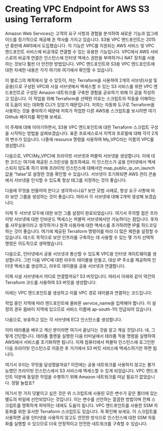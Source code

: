 # Creating VPC Endpoint for AWS S3 using Terraform

Amazon Web Services는 고객의 요구 사항과 경험을 분석하여 새로운 기능과 업그레이드를 정기적으로 제공해 온 역사를 가지고 있습니다. S3용 VPC 엔드포인트는 2015년 중반에 AWS에서 도입했습니다. 이 기능은 VPC를 지원되는 AWS 서비스 및 VPC 엔드포인트 서비스에 비공개로 연결할 수 있는 유용한 기능입니다. VPC에서 AWS 서비스로의 비공개 연결은 인스턴스에 인터넷 액세스 권한을 부여하거나 NAT 장치를 사용하는 것보다 훨씬 더 안전한 방법입니다. VPC 엔드포인트와 S3용 VPC 엔드포인트에 대한 자세한 내용은 각각 여기와 여기에서 확인할 수 있습니다.

이 블로그의 제목에서 알 수 있듯이, 저는 Terraform을 사용하여 2개의 서브넷(사설 및 공용)으로 구성된 VPC와 사설 서브넷에서 액세스할 수 있는 S3 서비스를 위한 VPC 엔드포인트로 구성된 Amazon 네트워크를 구축한 경험을 공유하기 위해 이 글을 작성하고 있습니다. 이 작업을 위해 Terraform을 선택한 이유는 스크립트의 작동을 이해하는 데 도움이 되는 대화형 CLI가 있었기 때문입니다. 저희는 자동화 도구로 Terraform을 사용하는 것을 좋아하기 때문에 저희가 작업한 다른 AWS용 스크립트를 보시려면 여기 Github 페이지를 확인해 보세요.

이 주제에 대해 이야기하면서, S3용 VPC 엔드포인트에 대한 Terraform 스크립트 구성을 시작하는 방법을 살펴보겠습니다. 표준 프로세스로서 지역과 프로필에 대해 각각 2개의 변수가 있습니다. 나중에 resource 명령을 사용하여 My_VPC라는 이름의 VPC를 생성합니다.

다음으로, VPC(My_VPC)에 프라이빗 서브넷과 퍼블릭 서브넷을 생성합니다. 이에 대한 코드는 여기에 제공된 스크린샷을 참조하세요. 이 인스턴스가 공용 인터넷에서 액세스되지 않도록 하기 위해 프라이빗 인스턴스에 대해서만 map_public_ip_on_launch 값을 "false"로 설정한 것을 확인할 수 있습니다. 서브넷이 초기화되면 AWS 관리 콘솔에서 서브넷을 인식할 수 있도록 항상 태그를 지정하는 것이 좋습니다.

다음에 무엇을 만들어야 한다고 생각하시나요? 보안 모범 사례로, 항상 요구 사항에 따라 보안 그룹을 생성하는 것이 좋습니다. 따라서 각 서브넷에 대해 2개씩 생성해 보겠습니다.

이제 두 서브넷 모두에 대한 보안 그룹 설정이 완료되었습니다. 여기서 주의할 점은 프라이빗 서브넷에 대한 인바운드 액세스는 퍼블릭 서브넷에서만 가능하다는 점입니다. 후자를 사무실용이라고 생각하거나 원격 사용자에 대한 액세스를 추가하려면 IP를 하드코딩하는 것이 좋습니다. 여기에 제공된 Terraform 명령어를 따라 더 많은 제한을 설정할 수 있습니다. 테스트 목적으로 보안 인프라를 구축하는 데 사용할 수 있는 몇 가지 선택적 명령은 의도적으로 생략했습니다.

다음으로, 인터넷에서 공용 서브넷과 통신할 수 있도록 VPC용 인터넷 게이트웨이를 생성합니다. 그런 다음 VPC에 대한 라우트 테이블을 만들고, 대상 IP 주소를 제공하여 인터넷 액세스를 생성하고, 라우트 테이블을 공용 서브넷과 연결합니다.

이제 사설 서브넷에서 어디로 연결할까요? S3 버킷입니다. 따라서 아래와 같이 약간의 Terraform 코드를 사용하여 S3 버킷을 생성합니다:

아래는 VPC 엔드포인트를 생성하고 이를 VPC 경로 테이블과 연결하는 코드입니다:

작업 중인 지역에 따라 엔드포인트에 올바른 service_name을 입력해야 합니다. 이 설정의 경우 뭄바이 지역에 있으므로 서비스 이름에 ap-south-1이 언급되어 있습니다.

다음으로, 보유하고 있는 각 서브넷에 EC2 인스턴스를 생성합니다.

이미 테라폼을 배우고 계신 분이라면 여기서 끝났다는 것을 알고 계실 것입니다. 네, 그렇게 간단합니다. 테라폼 플랜을 실행한 다음 터미널에서 테라폼 적용 명령을 실행하여 AWS에서 서비스를 초기화하면 됩니다. 이제 컴퓨터에서 퍼블릭 인스턴스에 로그인한 다음 프라이빗 인스턴스로 이동한 후 거기에서 S3 버킷 서비스에 액세스하기만 하면 됩니다.

여기서 우리는 무엇을 달성했을까요? 이전에는 공용 네트워크를 사용하지 않고는 불가능했던 프라이빗 인스턴스에서 S3 서비스에 액세스할 수 있게 되었습니다. VPC 엔드포인트 덕분에 동일한 작업을 수행하기 위해 Amazon 네트워크를 떠날 필요가 없었습니다. 정말 놀랍죠?

여기서 한 가지 덧붙이고 싶은 것은 위 스크립트에 사용된 모든 변수가 같은 폴더에 있는 별도의 파일에 선언되었다는 것입니다. 이는 변수를 선언하는 깔끔한 방법이며 전체 스크립트를 명확하게 파악하는 데에도 도움이 됩니다. VPC 엔드포인트를 사용한 SSM 자동화를 위한 유사한 Terraform 스크립트도 있습니다. 꼭 확인해 보세요. 이 스크립트를 사용하면 공용 인터넷을 사용하지 않고도 안전한 방식으로 인스턴스에 대한 SSM 자동화를 실행할 수 있으므로 더욱 안정적이고 안전한 네트워크를 구축할 수 있습니다.

